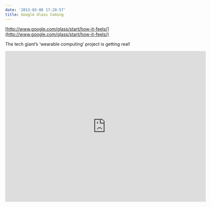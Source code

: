 ```yaml
---
date: '2013-03-06 17:28:57'
title: Google Glass Coming
---
```


[http://www.google.com/glass/start/how-it-feels/](http://www.google.com/glass/start/how-it-feels/)

The tech giant’s ‘wearable computing’ project is getting real!

<iframe allowfullscreen="" frameborder="0" height="480" src="http://player.youku.com/embed/XNDMzMDg2OTQ4" width="640"></iframe>


